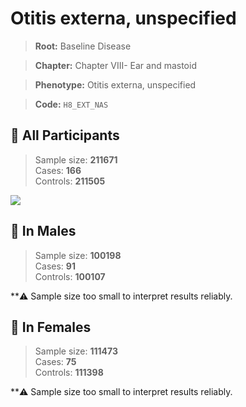 # Otitis externa, unspecified

> **Root:** Baseline Disease  

> **Chapter:** Chapter VIII- Ear and mastoid  

> **Phenotype:** Otitis externa, unspecified  

> **Code:** `H8_EXT_NAS`

## 🧪 All Participants  
> Sample size: **211671**  
> Cases: **166**  
> Controls: **211505**
<img src="/Disease/Figures/ALL/Incidence/H8_EXT_NAS.png"/>
<CsvTable src="/Disease/Data/ALL/Incidence/COX_H8_EXT_NAS.csv" label="🔍 View full results" />

## 👨 In Males  
> Sample size: **100198**  
> Cases: **91**  
> Controls: **100107**

**⚠️ Sample size too small to interpret results reliably.


## 👩 In Females  
> Sample size: **111473**  
> Cases: **75**  
> Controls: **111398**

**⚠️ Sample size too small to interpret results reliably.


